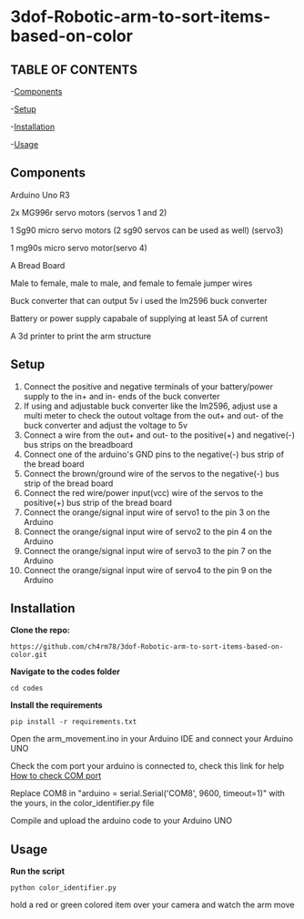 # 3dof-Robotic-arm-to-sort-items-based-on-color

## TABLE OF CONTENTS

-[Components](#Components)

-[Setup](#Setup)

-[Installation](#Installation)

-[Usage](#Usage)

## Components

Arduino Uno R3

2x MG996r servo motors (servos 1 and 2)

1 Sg90 micro servo motors (2 sg90 servos can be used as well) (servo3)

1 mg90s micro servo motor(servo 4)

A Bread Board

Male to female, male to male, and female to female jumper wires

Buck converter that can output 5v i used the lm2596 buck converter

Battery or power supply capabale of supplying at least 5A of current

A 3d printer to print the arm structure

## Setup

1. Connect the positive and negative terminals of your battery/power supply to the in+ and in- ends of the buck converter
2. If using and adjustable buck converter like the lm2596, adjust use a multi meter to check the outout voltage from the out+ and out- of       the buck converter and adjust the voltage to 5v
3. Connect a wire from the out+ and out- to the positive(+) and negative(-) bus strips on the breadboard
4. Connect one of the arduino's GND pins to the negative(-) bus strip of the bread board
5. Connect the brown/ground wire of the servos to the negative(-) bus strip of the bread board
6. Connect the red wire/power input(vcc) wire of the servos to the positive(+) bus strip of the bread board
7. Connect the orange/signal input wire of servo1 to the pin 3 on the Arduino
8. Connect the orange/signal input wire of servo2 to the pin 4 on the Arduino
9. Connect the orange/signal input wire of servo3 to the pin 7 on the Arduino
10. Connect the orange/signal input wire of servo4 to the pin 9 on the Arduino

## Installation

**Clone the repo:**
```
https://github.com/ch4rm78/3dof-Robotic-arm-to-sort-items-based-on-color.git
```
**Navigate to the codes folder**
```
cd codes
```
**Install the requirements**
```
pip install -r requirements.txt
```
Open the arm_movement.ino in your Arduino IDE and connect your Arduino UNO 

Check the com port your arduino is connected to, check this link for help [How to check COM port](https://support.arduino.cc/hc/en-us/articles/4406856349970-Select-board-and-port-in-Arduino-IDE#:~:text=Select%20port%20with%20Tools%20%3E%20Port&text=In%20IDE%202%2C%20the%20Tools,dev/ttyACM0%20(Arduino%20Uno))

Replace COM8 in "arduino = serial.Serial('COM8', 9600, timeout=1)" with the yours, in the color_identifier.py file

Compile and upload the arduino code to your Arduino UNO 

## Usage

**Run the script**
```
python color_identifier.py
```
hold a red or green colored item over your camera and watch the arm move
